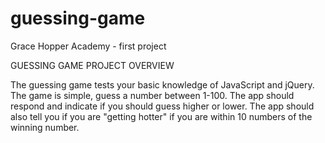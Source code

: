 # guessing-game
Grace Hopper Academy - first project

GUESSING GAME PROJECT OVERVIEW

The guessing game tests your basic knowledge of JavaScript and jQuery. The game is simple, guess a number between 1-100. The app should respond and indicate if you should guess higher or lower. The app should also tell you if you are "getting hotter" if you are within 10 numbers of the winning number.
